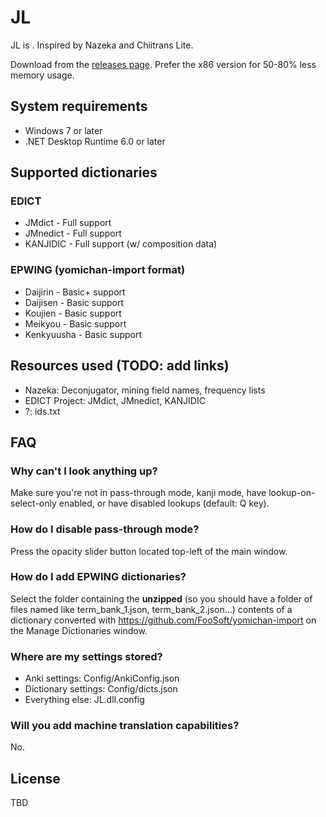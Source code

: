 # JL
JL is . Inspired by Nazeka and Chiitrans Lite.


Download from the [releases page](https://github.com/rampaa/JL/releases). Prefer the x86 version for 50-80% less memory usage.

## System requirements
* Windows 7 or later
* .NET Desktop Runtime 6.0 or later

## Supported dictionaries

### EDICT

* JMdict - Full support
* JMnedict - Full support
* KANJIDIC - Full support (w/ composition data)

### EPWING (yomichan-import format)

* Daijirin - Basic+ support
* Daijisen - Basic support
* Koujien - Basic support
* Meikyou - Basic support
* Kenkyuusha - Basic support

## Resources used (TODO: add links)
* Nazeka: Deconjugator, mining field names, frequency lists
* EDICT Project: JMdict, JMnedict, KANJIDIC
* ?: ids.txt

## FAQ
### Why can't I look anything up?
Make sure you're not in pass-through mode, kanji mode, have lookup-on-select-only enabled, or have disabled lookups (default: Q key).
### How do I disable pass-through mode?
Press the opacity slider button located top-left of the main window.
### How do I add EPWING dictionaries?
Select the folder containing the **unzipped** (so you should have a folder of files named like term_bank_1.json, term_bank_2.json...)  contents of a dictionary converted with https://github.com/FooSoft/yomichan-import on the Manage Dictionaries window.
### Where are my settings stored?
* Anki settings: Config/AnkiConfig.json
* Dictionary settings: Config/dicts.json
* Everything else: JL.dll.config
### Will you add machine translation capabilities?
No.

## License
TBD
